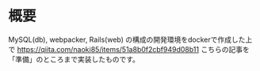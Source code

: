 # 概要

MySQL(db), webpacker, Rails(web) の構成の開発環境をdockerで作成した上で
https://qiita.com/naoki85/items/51a8b0f2cbf949d08b11
こちらの記事を「準備」のところまで実装したものです。
